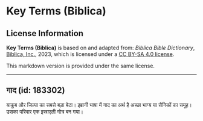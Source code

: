 # Key Terms (Biblica)

## License Information

**Key Terms (Biblica)** is based on and adapted from: _Biblica Bible Dictionary_, [Biblica, Inc.](https://www.biblica.com/), 2023, which is licensed under a [CC BY-SA 4.0 license](https://creativecommons.org/licenses/by-sa/4.0/legalcode.en).

This markdown version is provided under the same license.



--------------------------------

## गाद (id: 183302)

याकूब और जिल्पा का सबसे बड़ा बेटा। इब्रानी भाषा में गाद का अर्थ है अच्छा भाग्य या सैनिकों का समूह। उसका परिवार एक इस्राएली गोत्र बन गया।


